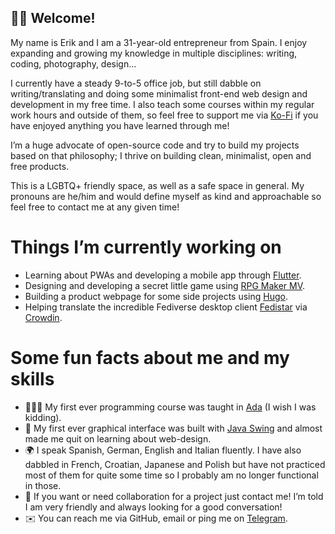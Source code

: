 ## 👋🏻 Welcome!

My name is Erik and I am a 31-year-old entrepreneur from Spain. I enjoy expanding and growing my knowledge in multiple disciplines: writing, coding, photography, design…

I currently have a steady 9-to-5 office job, but still dabble on writing/translating and doing some minimalist front-end web design and development in my free time. I also teach some courses within my regular work hours and outside of them, so feel free to support me via [Ko-Fi](https://ko-fi.com/definitelyerik) if you have enjoyed anything you have learned through me!

I’m a huge advocate of open-source code and try to build my projects based on that philosophy; I thrive on building clean, minimalist, open and free products.

This is a LGBTQ+ friendly space, as well as a safe space in general. My pronouns are he/him and would define myself as kind and approachable so feel free to contact me at any given time!

# Things I’m currently working on
- Learning about PWAs and developing a mobile app through [Flutter]( https://flutter.dev/).
- Designing and developing a secret little game using [RPG Maker MV]( https://www.rpgmakerweb.com/products/rpg-maker-mv).
- Building a product webpage for some side projects using [Hugo]( https://gohugo.io/).
- Helping translate the incredible Fediverse desktop client [Fedistar](https://fedistar.net/) via [Crowdin](https://crowdin.com/).
# Some fun facts about me and my skills
- 👨🏻‍💻 My first ever programming course was taught in [Ada](https://en.wikipedia.org/wiki/Ada_(programming_language)) (I wish I was kidding).
- 🎨 My first ever graphical interface was built with [Java Swing](https://en.wikipedia.org/wiki/Swing_(Java)) and almost made me quit on learning about web-design.
- 🌍 I speak Spanish, German, English and Italian fluently. I have also dabbled in French, Croatian, Japanese and Polish but have not practiced most of them for quite some time so I probably am no longer functional in those.
- 🤝 If you want or need collaboration for a project just contact me! I’m told I am very friendly and always looking for a good conversation!
- ✉️ You can reach me via GitHub, email or ping me on [Telegram](https://t.me/definitelyerik).